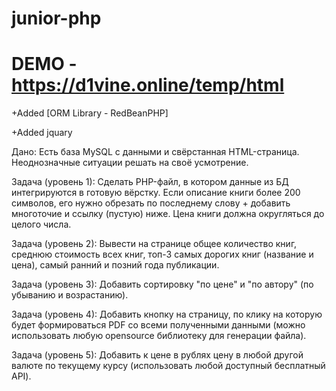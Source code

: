 # junior-php
# DEMO - https://d1vine.online/temp/html
+Added [ORM Library - RedBeanPHP]

+Added jquary

Дано:
Есть база MySQL с данными и свёрстанная HTML-страница. Неоднозначные ситуации решать на своё усмотрение.

Задача (уровень 1):
Сделать PHP-файл, в котором данные из БД интегрируются в готовую вёрстку.
Если описание книги более 200 символов, его нужно обрезать по последнему слову + добавить многоточие и ссылку (пустую) ниже. Цена книги должна округляться до целого числа.

Задача (уровень 2):
Вывести на странице общее количество книг, среднюю стоимость всех книг, топ-3 самых дорогих книг (название и цена), самый ранний и позний года публикации.

Задача (уровень 3):
Добавить сортировку "по цене" и "по автору" (по убыванию и возрастанию).

Задача (уровень 4):
Добавить кнопку на страницу, по клику на которую будет формироваться PDF со всеми полученными данными (можно использовать любую opensource библиотеку для генерации файла).

Задача (уровень 5):
Добавить к цене в рублях цену в любой другой валюте по текущему курсу (использовать любой доступный бесплатный API).
